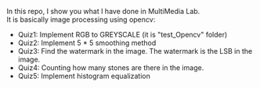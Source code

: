 In this repo, I show you what I have done in MultiMedia Lab.  
It is basically image processing using opencv:  
  - Quiz1: Implement RGB to GREYSCALE        (it is "test_Opencv" folder)
  - Quiz2: Implement 5 * 5 smoothing method
  - Quiz3: Find the watermark in the image. The watermark is the LSB in the image.
  - Quiz4: Counting how many stones are there in the image.
  - Quiz5: Implement histogram equalization
